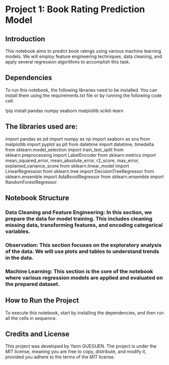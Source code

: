 # Project 1: Book Rating Prediction Model

## Introduction
This notebook aims to predict book ratings using various machine learning models. We will employ feature engineering techniques, data cleaning, and apply several regression algorithms to accomplish this task.

## Dependencies
To run this notebook, the following libraries need to be installed. You can install them using the requirements.txt file or by running the following code cell:

!pip install pandas numpy seaborn matplotlib scikit-learn

## The libraries used are:

import pandas as pd
import numpy as np
import seaborn as sns
from matplotlib import pyplot as plt
from datetime import datetime, timedelta
from sklearn.model_selection import train_test_split
from sklearn.preprocessing import LabelEncoder
from sklearn.metrics import mean_squared_error, mean_absolute_error, r2_score, max_error, explained_variance_score
from sklearn.linear_model import LinearRegression
from sklearn.tree import DecisionTreeRegressor
from sklearn.ensemble import AdaBoostRegressor
from sklearn.ensemble import RandomForestRegressor

## Notebook Structure
### Data Cleaning and Feature Engineering: In this section, we prepare the data for model training. This includes cleaning missing data, transforming features, and encoding categorical variables.

### Observation: This section focuses on the exploratory analysis of the data. We will use plots and tables to understand trends in the data.

### Machine Learning: This section is the core of the notebook where various regression models are applied and evaluated on the prepared dataset.

## How to Run the Project
To execute this notebook, start by installing the dependencies, and then run all the cells in sequence.

## Credits and License
This project was developed by Yann GUEGUEN. The project is under the MIT license, meaning you are free to copy, distribute, and modify it, provided you adhere to the terms of the MIT license.